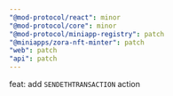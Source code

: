 ```yaml
---
"@mod-protocol/react": minor
"@mod-protocol/core": minor
"@mod-protocol/miniapp-registry": patch
"@miniapps/zora-nft-minter": patch
"web": patch
"api": patch
---
```


feat: add `SENDETHTRANSACTION` action
